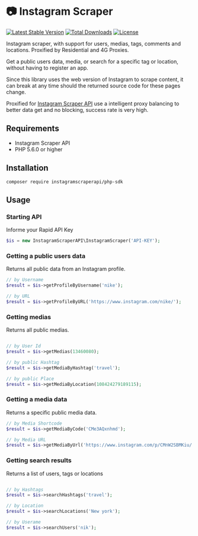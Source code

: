 # 📷 Instagram Scraper

[![Latest Stable Version](https://poser.pugx.org/instagramscraperapi/php-sdk/v)](https://packagist.org/packages/instagramscraperapi/php-sdk) [![Total Downloads](https://poser.pugx.org/instagramscraperapi/php-sdk/downloads)](https://packagist.org/packages/instagramscraperapi/php-sdk) [![License](https://poser.pugx.org/instagramscraperapi/php-sdk/license)](https://packagist.org/packages/instagramscraperapi/php-sdk)

Instagram scraper, with support for users, medias, tags, comments and locations. Proxified by Residential and 4G Proxies.

Get a public users data, media, or search for a specific tag or location, without having to register an app.

Since this library uses the web version of Instagram to scrape content, it can break at any time should the returned source code for these pages change.

Proxified for [Instagram Scraper API](https://instagramscraperapi.com) use a intelligent proxy balancing to better data get and no blocking, success rate is very high.

## Requirements

- Instagram Scraper API
- PHP 5.6.0 or higher


## Installation

```
composer require instagramscraperapi/php-sdk
```


## Usage

### Starting API

Informe your Rapid API Key

```php
$is = new InstagramScraperAPI\InstagramScraper('API-KEY');
```

### Getting a public users data

Returns all public data from an Instagram profile.

```php
// by Username
$result = $is->getProfileByUsername('nike');

// by URL
$result = $is->getProfileByURL('https://www.instagram.com/nike/');
```

### Getting medias

Returns all public medias.

```php

// by User Id
$result = $is->getMedias(13460080);

// by public Hashtag
$result = $is->getMediaByHashtag('travel');

// by public Place
$result = $is->getMediaByLocation(108424279189115);

```

### Getting a media data

Returns a specific public media data.

```php
// by Media Shortcode
$result = $is->getMediaByCode('CMe3AQxnhmd');

// by Media URL
$result = $is->getMediaByUrl('https://www.instagram.com/p/CMnW2SBMKiu/');

```

### Getting search results

Returns a list of users, tags or locations

```php

// by Hashtags
$result = $is->searchHashtags('travel');

// by Location
$result = $is->searchLocations('New york');

// by Userame
$result = $is->searchUsers('nik');

```









